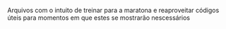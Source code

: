 Arquivos com o intuito de treinar para a maratona e reaproveitar códigos úteis para momentos em que estes se mostrarão nescessários
